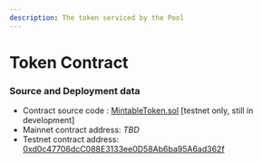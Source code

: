 ```yaml
---
description: The token serviced by the Pool
---
```


# Token Contract

### Source and Deployment data

* Contract source code : [MintableToken.sol](https://github.com/zkBob/pool-evm-single-l1/blob/main/contracts/Pool.sol) \[testnet only, still in development]
* Mainnet contract address: _TBD_
* Testnet contract address: [0xd0c47706dcC088E3133ee0D58Ab6ba95A6ad362f](https://kovan.etherscan.io/address/0xd0c47706dcC088E3133ee0D58Ab6ba95A6ad362f)
